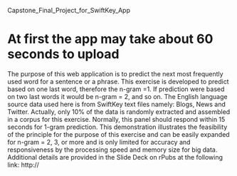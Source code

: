 Capstone_Final_Project_for_SwiftKey_App

At first the app may take about 60 seconds to upload
=================

The purpose of this web application is to predict the next most frequently used word for a sentence or a phrase. This exercise is developed to predict based on one last word, therefore the n-gram =1. If prediction were based on two last words it would be n-gram = 2, and so on. 
The English language source data used here is from SwiftKey text files namely: Blogs, News and Twitter. Actually, only 10% of the data is randomly extracted and assembled in a corpus for this exercise. Normally, this panel should respond within 15 seconds for 1-gram prediction. 
This demonstration illustrates the feasibility of the principle for the purpose of this exercise and can be easily expanded for n-gram = 2, 3, or more and is only limited for accuracy and responsiveness by the processing speed and memory size for big data.
Additional details are provided in the Slide Deck on rPubs at the following link: 
http:// <to be added>
